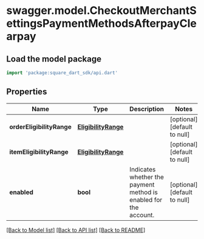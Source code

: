 # swagger.model.CheckoutMerchantSettingsPaymentMethodsAfterpayClearpay

## Load the model package
```dart
import 'package:square_dart_sdk/api.dart'
```

## Properties
Name | Type | Description | Notes
------------ | ------------- | ------------- | -------------
**orderEligibilityRange** | [**EligibilityRange**](EligibilityRange.md) |  | [optional] [default to null]
**itemEligibilityRange** | [**EligibilityRange**](EligibilityRange.md) |  | [optional] [default to null]
**enabled** | **bool** | Indicates whether the payment method is enabled for the account. | [optional] [default to null]

[[Back to Model list]](../README.md#documentation-for-models) [[Back to API list]](../README.md#documentation-for-api-endpoints) [[Back to README]](../README.md)

